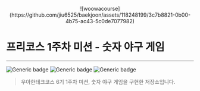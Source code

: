 <p align="center">
    ![woowacourse](https://github.com/jiu6525/baekjoon/assets/118248199/3c7b8821-0b00-4b75-ac43-5c0de7077982)
</p>

# 프리코스 1주차 미션 - 숫자 야구 게임

---

![Generic badge](https://img.shields.io/badge/precourse-week1-green.svg)
![Generic badge](https://img.shields.io/badge/test-2_passed-blue.svg)
![Generic badge](https://img.shields.io/badge/version-1.0.1-brightgreen.svg)

> 우아한테크코스 6기 1주차 미션, 숫자 야구 게임을 구현한 저장소입니다.

